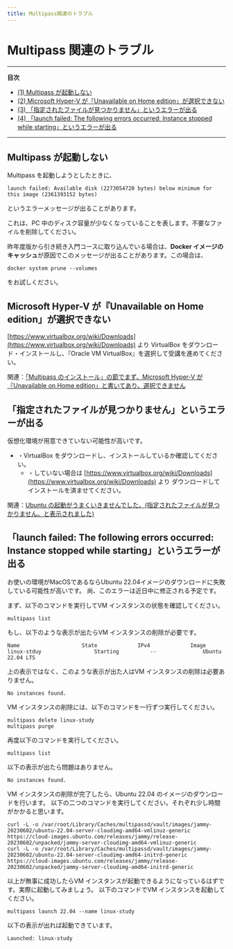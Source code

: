 ```yaml
---
title: Multipass関連のトラブル
---
```


# Multipass 関連のトラブル
---
**目次**
- [(1) Multipass が起動しない](#1)
- [(2) Microsoft Hyper-V が『Unavailable on Home edition」が選択できない](#2)
- [(3) 「指定されたファイルが見つかりません」というエラーが出る](#3)
- [(4) 「launch failed: The following errors occurred: Instance stopped while starting」というエラーが出る](#4)
---

## Multipass が起動しない <a id="1"></a>

Multipass を起動しようとしたときに、

```
launch failed: Available disk (2273054720 bytes) below minimum for this image (2361393152 bytes)
```

というエラーメッセージが出ることがあります。

これは、PC 中のディスク容量が少なくなっていることを表します。不要なファイルを削除してください。

昨年度版から引き続き入門コースに取り込んでいる場合は、**Docker イメージのキャッシュ**が原因でこのメッセージが出ることがあります。この場合は、

```
docker system prune --volumes
```

をお試しください。

## Microsoft Hyper-V が『Unavailable on Home edition」が選択できない <a id="2"></a>

[https://www.virtualbox.org/wiki/Downloads](https://www.virtualbox.org/wiki/Downloads) より VirtualBox をダウンロード・インストールし、『Oracle VM VirtualBox』を選択して受講を進めてください。

関連：[「Multipass のインストール」の節でまず、Microsoft Hyper-V が『Unavailable on Home edition」と書いてあり、選択できません](https://www.nnn.ed.nico/questions/29536)

## 「指定されたファイルが見つかりません」というエラーが出る <a id="3"></a>

仮想化環境が用意できていない可能性が高いです。

* ・VirtualBox をダウンロードし、インストールしているか確認してください。
  * ・していない場合は [https://www.virtualbox.org/wiki/Downloads](https://www.virtualbox.org/wiki/Downloads) より ダウンロードしてインストールを済ませてください。

関連：[Ubuntu の起動がうまくいきませんでした。(指定されたファイルが見つかりません。と表示されました)](https://www.nnn.ed.nico/questions/29528)

## 「launch failed: The following errors occurred: Instance stopped while starting」というエラーが出る <a id="4"></a>

お使いの環境がMacOSであるならUbuntu 22.04イメージのダウンロードに失敗している可能性が高いです。
尚、このエラーは近日中に修正される予定です。

まず、以下のコマンドを実行してVM インスタンスの状態を確認してください。

```
multipass list
```

もし、以下のような表示が出たらVM インスタンスの削除が必要です。
```
Name                    State             IPv4             Image
linux-stduy                 Starting          --               Ubuntu 22.04 LTS
```
上の表示ではなく、このような表示が出た人はVM インスタンスの削除は必要ありません。
```
No instances found.
```

VM インスタンスの削除には、以下のコマンドを一行ずつ実行してください。
```
multipass delete linux-study
multipass purge
```
再度以下のコマンドを実行してください。
```
multipass list
```
以下の表示が出たら問題はありません。
```
No instances found.
```

VM インスタンスの削除が完了したら、Ubuntu 22.04 のイメージのダウンロードを行います。
以下の二つのコマンドを実行してください。それぞれ少し時間がかかると思います。
```
curl -L -o /var/root/Library/Caches/multipassd/vault/images/jammy-20230602/ubuntu-22.04-server-cloudimg-amd64-vmlinuz-generic https://cloud-images.ubuntu.com/releases/jammy/release-20230602/unpacked/jammy-server-cloudimg-amd64-vmlinuz-generic
curl -L -o /var/root/Library/Caches/multipassd/vault/images/jammy-20230602/ubuntu-22.04-server-cloudimg-amd64-initrd-generic https://cloud-images.ubuntu.com/releases/jammy/release-20230602/unpacked/jammy-server-cloudimg-amd64-initrd-generic
```

以上が無事に成功したらVM インスタンスが起動できるようになっているはずです。実際に起動してみましょう。
以下のコマンドでVM インスタンスを起動してください。
```
multipass launch 22.04 --name linux-study
```
以下の表示が出れば起動できています。
```
Launched: linux-study
```
